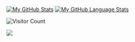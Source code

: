 [![My GitHub Stats](https://github-readme-stats.vercel.app/api/?username=kenzo44&include_all_commits=true&hide_border=true&count_private=true&theme=tokyonight&show_icons=true)]()
[![My GitHub Language Stats](https://github-readme-stats.vercel.app/api/top-langs/?username=kenzo44&layout=compact&hide_border=true&langs_count=5&theme=tokyonight)]()

![Visitor Count](https://profile-counter.glitch.me/kenzo44/count.svg)

![](https://komarev.com/ghpvc/?username=kenzo44&color=blue)

